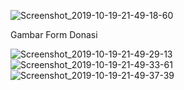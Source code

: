 ![Screenshot_2019-10-19-21-49-18-60](https://user-images.githubusercontent.com/44056668/67147332-33e71100-f2be-11e9-8e09-09c9c20f775a.png)

Gambar Form Donasi

![Screenshot_2019-10-19-21-49-29-13](https://user-images.githubusercontent.com/44056668/67147333-347fa780-f2be-11e9-9299-3bacc7800021.png)
![Screenshot_2019-10-19-21-49-33-61](https://user-images.githubusercontent.com/44056668/67147334-347fa780-f2be-11e9-9fb8-82c0ee6a4a08.png)
![Screenshot_2019-10-19-21-49-37-39](https://user-images.githubusercontent.com/44056668/67147335-35183e00-f2be-11e9-9525-509542aaa818.png)
